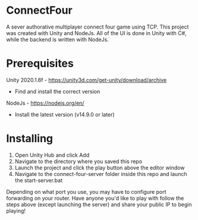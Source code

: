 # ConnectFour
A sever authorative multiplayer connect four game using TCP. This project was created with Unity and NodeJs. All of the UI is done in Unity with C#, while the backend is written with NodeJs.

# Prerequisites
Unity 2020.1.6f - https://unity3d.com/get-unity/download/archive 
  - Find and install the correct version
  
NodeJs - https://nodejs.org/en/
  - Install the latest version (v14.9.0 or later)

# Installing
  1. Open Unity Hub and click Add
  2. Navigate to the directory where you saved this repo
  3. Launch the project and click the play button above the editor window
  4. Navigate to the connect-four-server folder inside this repo and launch the start-server.bat
  
Depending on what port you use, you may have to configure port forwarding on your router. Have anyone you'd like to play with follow the steps above (except launching the server) and share your public IP to begin playing!
